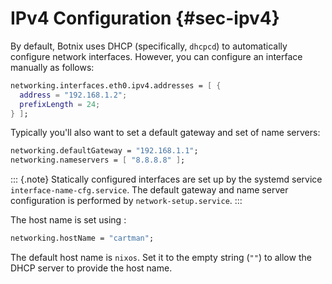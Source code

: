 # IPv4 Configuration {#sec-ipv4}

By default, Botnix uses DHCP (specifically, `dhcpcd`) to automatically
configure network interfaces. However, you can configure an interface
manually as follows:

```nix
networking.interfaces.eth0.ipv4.addresses = [ {
  address = "192.168.1.2";
  prefixLength = 24;
} ];
```

Typically you'll also want to set a default gateway and set of name
servers:

```nix
networking.defaultGateway = "192.168.1.1";
networking.nameservers = [ "8.8.8.8" ];
```

::: {.note}
Statically configured interfaces are set up by the systemd service
`interface-name-cfg.service`. The default gateway and name server
configuration is performed by `network-setup.service`.
:::

The host name is set using [](#opt-networking.hostName):

```nix
networking.hostName = "cartman";
```

The default host name is `nixos`. Set it to the empty string (`""`) to
allow the DHCP server to provide the host name.
